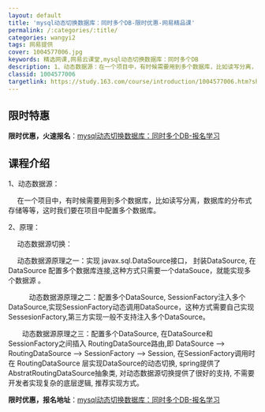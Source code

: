 ```yaml
---
layout: default
title: 'mysql动态切换数据库：同时多个DB-限时优惠-网易精品课'
permalink: /:categories/:title/
categories: wangyi2
tags: 网易提供
cover: 1004577006.jpg
keywords: 精选网课,网易云课堂,mysql动态切换数据库：同时多个DB
description: 1、动态数据源：在一个项目中，有时候需要用到多个数据库，比如读写分离，数据库的分布式存储等等，这时我们要在项目中配置多个
classid: 1004577006
targetlink: https://study.163.com/course/introduction/1004577006.htm?share=1&shareId=1025206652&utm_campaign=share&utm_medium=iphoneShare&utm_source=&utm_u=1025206652
---
```


## 限时特惠

**限时优惠，火速报名**：[mysql动态切换数据库：同时多个DB-报名学习](https://study.163.com/course/introduction/1004577006.htm?share=1&shareId=1025206652&utm_campaign=share&utm_medium=iphoneShare&utm_source=&utm_u=1025206652)

## 课程介绍

1、动态数据源：

　  在一个项目中，有时候需要用到多个数据库，比如读写分离，数据库的分布式存储等等，这时我们要在项目中配置多个数据库。



2、原理：

 　     动态数据源切换：　　

　      动态数据源原理之一：实现 javax.sql.DataSource接口， 封装DataSource, 在 DataSource 配置多个数据库连接,这种方式只需要一个dataSouce，就能实现多个数据源 。

　　　动态数据源原理之二：配置多个DataSource, SessionFactory注入多个DataSource,实现SessionFactory动态调用DataSource，这种方式需要自己实现SessesionFactory,第三方实现一般不支持注入多个DataSource。

　　动态数据源原理之三：配置多个DataSource, 在DataSource和SessionFactory之间插入 RoutingDataSource路由,即 DataSource --> RoutingDataSource --> SessionFactory --> Session, 在SessionFactory调用时在 RoutingDataSource 层实现DataSource的动态切换, spring提供了 AbstratRoutingDataSource抽象类, 对动态数据源切换提供了很好的支持, 不需要开发者实现复杂的底层逻辑, 推荐实现方式。

**限时优惠，报名地址**：[mysql动态切换数据库：同时多个DB-报名学习](https://study.163.com/course/introduction/1004577006.htm?share=1&shareId=1025206652&utm_campaign=share&utm_medium=iphoneShare&utm_source=&utm_u=1025206652)

